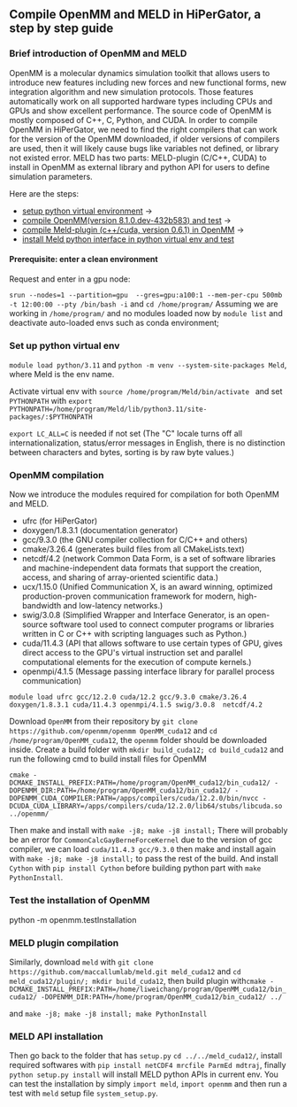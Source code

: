 ## Compile OpenMM and MELD in HiPerGator, a step by step guide

### Brief introduction of OpenMM and MELD
OpenMM is a molecular dynamics simulation toolkit that allows users to introduce new features including new forces and new functional forms, new integration algorithm and new simulation protocols. Those features automatically work on all supported hardware types including CPUs and GPUs and show excellent performance. The source code of OpenMM is mostly composed of C++, C, Python, and CUDA. In order to compile OpenMM in HiPerGator, we need to find the right compilers that can work for the version of the OpenMM downloaded, if older versions of compilers are used, then it will likely cause bugs like variables not defined, or library not existed error. MELD has two parts: MELD-plugin (C/C++, CUDA) to install in OpenMM as external library and python API for users to define simulation parameters.

Here are the steps:
- [setup python virtual environment](#set-up-python-virtual-env) ->
- [compile OpenMM(version 8.1.0.dev-432b583) and test](#openmm-compilation) ->
- [compile Meld-plugin (c++/cuda, version 0.6.1) in OpenMM](#meld-plugin-compilation) ->
- [install Meld python interface in python virtual env and test](#meld-api-installation-and-test)

#### Prerequisite: enter a clean environment
Request and enter in a gpu node: 

```srun --nodes=1 --partition=gpu  --gres=gpu:a100:1 --mem-per-cpu 500mb -t 12:00:00 --pty /bin/bash -i``` and `cd /home/program/` 
Assuming we are working in `/home/program/` and no modules loaded now by `module list` and deactivate auto-loaded envs such as conda environment;

### Set up python virtual env

`module load python/3.11` and `python -m venv --system-site-packages Meld`, where Meld is the env name.

Activate virtual env with `source /home/program/Meld/bin/activate ` and set `PYTHONPATH` with
```export PYTHONPATH=/home/program/Meld/lib/python3.11/site-packages/:$PYTHONPATH```

`export LC_ALL=C` is needed if not set (The "C" locale turns off all internationalization, status/error messages in English, there is no distinction between characters and bytes, sorting is by raw byte values.)

### OpenMM compilation
Now we introduce the modules required for compilation for both OpenMM and MELD.
- ufrc (for HiPerGator) 
- doxygen/1.8.3.1 (documentation generator) 
- gcc/9.3.0 (the GNU compiler collection for C/C++ and others) 
- cmake/3.26.4 (generates build files from all CMakeLists.text) 
- netcdf/4.2 (network Common Data Form, is a set of software libraries and machine-independent data formats that support the creation, access, and sharing of array-oriented scientific data.) 
- ucx/1.15.0 (Unified Communication X, is an award winning, optimized production-proven communication framework for modern, high-bandwidth and low-latency networks.)  
- swig/3.0.8 (Simplified Wrapper and Interface Generator, is an open-source software tool used to connect computer programs or libraries written in C or C++ with scripting languages such as Python.)  
- cuda/11.4.3 (API that allows software to use certain types of GPU, gives direct access to the GPU\'s virtual instruction set and parallel computational elements for the execution of compute kernels.) 
- openmpi/4.1.5 (Message passing interface library for parallel process communication)

`module load ufrc gcc/12.2.0 cuda/12.2 gcc/9.3.0 cmake/3.26.4 doxygen/1.8.3.1 cuda/11.4.3 openmpi/4.1.5 swig/3.0.8  netcdf/4.2`

Download `OpenMM` from their repository by `git clone https://github.com/openmm/openmm OpenMM_cuda12` and `cd /home/program/OpenMM_cuda12`, the `openmm` folder should be downloaded inside.  Create a build folder with `mkdir build_cuda12; cd build_cuda12` and run the following cmd to build install files for OpenMM

```cmake -DCMAKE_INSTALL_PREFIX:PATH=/home/program/OpenMM_cuda12/bin_cuda12/ -DOPENMM_DIR:PATH=/home/program/OpenMM_cuda12/bin_cuda12/ -DOPENMM_CUDA_COMPILER:PATH=/apps/compilers/cuda/12.2.0/bin/nvcc -DCUDA_CUDA_LIBRARY=/apps/compilers/cuda/12.2.0/lib64/stubs/libcuda.so ../openmm/```

Then make and install with `make -j8; make -j8 install;`
There will probably be an error for `CommonCalcGayBerneForceKernel` due to the version of gcc compiler, we can load `cuda/11.4.3 gcc/9.3.0` 
then make and install again with `make -j8; make -j8 install;` to pass the rest of the build.
And install `Cython` with `pip install Cython` before building python part with `make PythonInstall`.

### Test the installation of OpenMM
python -m openmm.testInstallation

### MELD plugin compilation
Similarly, download `meld` with `git clone https://github.com/maccallumlab/meld.git meld_cuda12` and `cd meld_cuda12/plugin/; mkdir build_cuda12`, then build plugin with```cmake -DCMAKE_INSTALL_PREFIX:PATH=/home/liweichang/program/OpenMM_cuda12/bin_cuda12/ -DOPENMM_DIR:PATH=/home/program/OpenMM_cuda12/bin_cuda12/ ../``` 

and `make -j8; make -j8 install; make PythonInstall`

### MELD API installation
Then go back to the folder that has `setup.py` `cd ../../meld_cuda12/`, install required softwares with `pip install netCDF4 mrcfile ParmEd mdtraj`, finally `python setup.py install` will install MELD python APIs in current env. You can test the installation by simply `import meld`, `import openmm` and then run a test with `meld` setup file `system_setup.py`.

